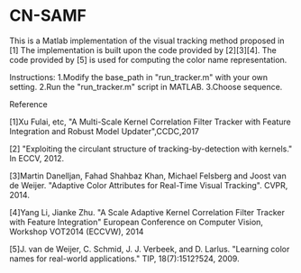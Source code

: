 # CN-SAMF
This is a Matlab implementation of the visual tracking method proposed in [1]
The implementation is built upon the code provided by [2][3][4]. The code provided by [5] is used for computing the color name representation.

Instructions:
1.Modify the base_path in "run_tracker.m" with your own setting.
2.Run the "run_tracker.m" script in MATLAB.
3.Choose sequence.

Reference

[1]Xu Fulai, etc, "A Multi-Scale Kernel Correlation Filter Tracker with Feature Integration and Robust Model Updater",CCDC,2017

[2] "Exploiting the circulant structure of tracking-by-detection with kernels." In ECCV, 2012.

[3]Martin Danelljan, Fahad Shahbaz Khan, Michael Felsberg and Joost van de Weijer. "Adaptive Color Attributes for Real-Time Visual Tracking". CVPR, 2014.

[4]Yang Li, Jianke Zhu. "A Scale Adaptive Kernel Correlation Filter Tracker with Feature Integration" European Conference on Computer Vision, Workshop VOT2014 (ECCVW), 2014

[5]J. van de Weijer, C. Schmid, J. J. Verbeek, and D. Larlus. "Learning color names for real-world applications." TIP, 18(7):1512?524, 2009.
